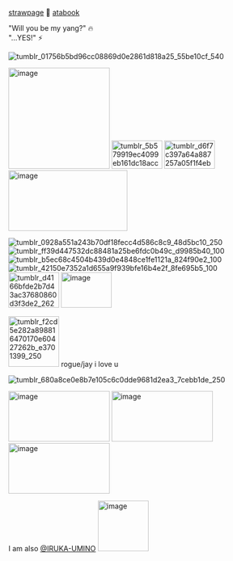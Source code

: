 [strawpage](https://picojutsu.straw.page/) 💚 [atabook](https://picojutsu.atabook.org/)

"Will you be my yang?" 🔥      
"...YES!" ⚡  

![tumblr_01756b5bd96cc08869d0e2861d818a25_55be10cf_540](https://github.com/user-attachments/assets/86dce30f-3b8c-4945-938c-598c9efe9a01)

<img width="200" height="200" alt="image" src="https://github.com/user-attachments/assets/3d1c4ad2-6871-4b3f-8932-f98492245198" />  
<img width="100" height="56" alt="tumblr_5b579919ec4099eb161dc18acc49ad4e_40de2a4d_100" src="https://github.com/user-attachments/assets/77a44353-f378-457a-998e-9b1ca966bdf3" /> 
<img width="100" height="56" alt="tumblr_d6f7c397a64a887257a05f1f4ebee1a4_adfe9475_100" src="https://github.com/user-attachments/assets/6d126875-0e59-42b7-af02-2d417e3e4129" />
<img width="235" height="120" alt="image" src="https://github.com/user-attachments/assets/7223eff2-1b24-4230-a4d1-61c5abdc6a45" /> 








![tumblr_0928a551a243b70df18fecc4d586c8c9_48d5bc10_250](https://github.com/user-attachments/assets/7598794a-352a-49b6-acb1-581be61cb4e3)  ![tumblr_ff39d447532dc88481a25be6fdc0b49c_d9985b40_100](https://github.com/user-attachments/assets/4154f071-7499-4909-94c6-2f37e7e9d098)  ![tumblr_b5ec68c4504b439d0e4848ce1fe1121a_824f90e2_100](https://github.com/user-attachments/assets/b813f360-d59f-43ff-9fbe-5fa42683f2d8) ![tumblr_42150e7352a1d655a9f939bfe16b4e2f_8fe695b5_100](https://github.com/user-attachments/assets/4caa594c-b7b9-40fc-969c-5e076e15f634) <img width="100" height="70" alt="tumblr_d4166bfde2b7d43ac37680860d3f3de2_2627bb2e_100" src="https://github.com/user-attachments/assets/c2fb4fab-2d6d-4b72-9ee7-16252e772f42" />  <img width="100" height="70" alt="image" src="https://github.com/user-attachments/assets/a47fa24f-8a5f-43d4-84d1-fc6ac0328f54" />







<img width="100" height="100" alt="tumblr_f2cd5e282a898816470170e60427262b_e3701399_250" src="https://github.com/user-attachments/assets/c5eacc4f-0edd-478b-83c9-12b9afed1a5b" />
rogue/jay i love u



![tumblr_680a8ce0e8b7e105c6c0dde9681d2ea3_7cebb1de_250](https://github.com/user-attachments/assets/d9d29d51-dcb9-41b9-bac2-eab11fbd8932) 



<img width="200" height="100" alt="image" src="https://github.com/user-attachments/assets/6e964e4d-6dea-412f-8287-671762a774ea" />  <img width="200" height="100" alt="image" src="https://github.com/user-attachments/assets/c354f6d2-4905-4f72-bd41-5299b4931eeb" />  <img width="200" height="100" alt="image" src="https://github.com/user-attachments/assets/6ec91602-ce1b-4c55-9e76-2575c67d35fb" />


I am also [@IRUKA-UMINO](https://github.com/IRUKA-UMINO) <img width="100" height="100" alt="image" src="https://github.com/user-attachments/assets/a6458458-0127-4346-bf67-f2d52df9ce84" />


